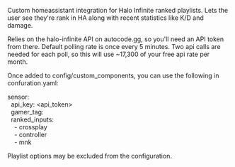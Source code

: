 Custom homeassistant integration for Halo Infinite ranked playlists. Lets the user see they're rank in HA along with recent statistics like K/D and damage.

Relies on the halo-infinite API on autocode.gg, so you'll need an API token from there. Default polling rate is once every 5 minutes. Two api calls
are needed for each poll, so this will use ~17,300 of your free api rate per month.

Once added to config/custom_components, you can use the following in confuration.yaml:

sensor:  
&nbsp;&nbsp;api_key: <api_token>  
&nbsp;&nbsp;gamer_tag: <gamertag>  
&nbsp;&nbsp;ranked_inputs:  
&nbsp;&nbsp;&nbsp;&nbsp;- crossplay  
&nbsp;&nbsp;&nbsp;&nbsp;- controller  
&nbsp;&nbsp;&nbsp;&nbsp;- mnk  
        
Playlist options may be excluded from the configuration.  
  
